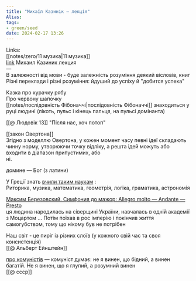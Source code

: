```yaml
---
title: "Михаїл Казинік — лекція"
Alias: 
tags:
- green/seed
date: 2024-02-17 13:26
---
```

Links:  
[[notes/zero/11 музика|11 музика]]  
[link](https://www.youtube.com/watch?v=H49iJwXX8rU&list=PLReolUD7xFp4mLFXanhFwsX3PeF1YTcBQ)  Михаил Казиник лекция  
—  
В залежності від мови - буде залежність розуміння деякий вісловів, книг  
	Різні переклади і різні розуміння: йдуший до успіху й "добится успеха"

Казка про курачку рябу  
Про червону шапочку  
[[notes/послідовність Фібоначчі|послідовність Фібоначчі]] знаходиться у руці людині (лікоть, пульс і кінець пальця, на пульсі домінанта) 

[[@ Людовік 13]] "Після нас, хоч потоп"

[[закон Овертона]]  
Згідно з моделлю Овертона, у кожен момент часу певні ідеї складають чинну норму, утворюючи точку відліку, а решта ідей можуть або входити в діапазон припустимих, або  
ні.  

домине — Бог (з латини)

У Греції знать [вчили таким наукам](https://youtu.be/H49iJwXX8rU?si=fMpU9ojON4Cm7cG3&t=2018)  :  
Риторика, музика, математика, геометрія, логіка, граматика, астрономія

 [Максим Березовский. Симфония до мажор: Allegro molto — Andante — Presto](https://youtu.be/US6XKCaMuJA?si=_qF0RX300Weu8hj5)  
	ця людина народилась на сіверщині України, навчалась в одній академії з Моцартом ... Потім поїхав в рос імперію і покінчив життя самогубством, тому що нікому був не потрібен

Наш світ - це пиріг із різних слоїв (у кожного свій час та своя консистенція)  
[[@ Альберт Ейнштейн]]

[про комуністів](https://youtu.be/H49iJwXX8rU?si=CjSJG5BxlEi5jR9s&t=5869) — комуніст думає: не я винен, що бідний, а винен багатій. Не я винен, що я глупий, а розумний винен  
[[@ ссср]]



